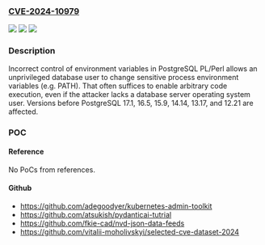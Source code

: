 ### [CVE-2024-10979](https://cve.mitre.org/cgi-bin/cvename.cgi?name=CVE-2024-10979)
![](https://img.shields.io/static/v1?label=Product&message=PostgreSQL&color=blue)
![](https://img.shields.io/static/v1?label=Version&message=17%3C%2017.1%20&color=brighgreen)
![](https://img.shields.io/static/v1?label=Vulnerability&message=External%20Control%20of%20System%20or%20Configuration%20Setting&color=brighgreen)

### Description

Incorrect control of environment variables in PostgreSQL PL/Perl allows an unprivileged database user to change sensitive process environment variables (e.g. PATH).  That often suffices to enable arbitrary code execution, even if the attacker lacks a database server operating system user.  Versions before PostgreSQL 17.1, 16.5, 15.9, 14.14, 13.17, and 12.21 are affected.

### POC

#### Reference
No PoCs from references.

#### Github
- https://github.com/adegoodyer/kubernetes-admin-toolkit
- https://github.com/atsukish/pydanticai-tutrial
- https://github.com/fkie-cad/nvd-json-data-feeds
- https://github.com/vitalii-moholivskyi/selected-cve-dataset-2024

